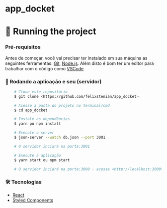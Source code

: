 # app_docket

# :wrench: Running the project

### Pré-requisitos

Antes de começar, você vai precisar ter instalado em sua máquina as seguintes ferramentas:
[Git](https://git-scm.com), [Node.js](https://nodejs.org/en/). 
Além disto é bom ter um editor para trabalhar com o código como [VSCode](https://code.visualstudio.com/)

### 🎲 Rodando a aplicação e seu (servidor)

```bash
    # Clone este repositório
    $ git clone <https://github.com/felixstenian/app_docket>

    # Acesse a pasta do projeto no terminal/cmd
    $ cd app_docket

    # Instale as dependências
    $ yarn pu npm install

    # Execute o server
    $ json-server --watch db.json --port 3001

    # O servidor inciará na porta:3001

    # Execute a aplicação
    $ yarn start ou npm start

    # O servidor inciará na porta:3000 - acesse <http://localhost:3000>
```

### 🛠 Tecnologias

- [React](https://pt-br.reactjs.org/)
- [Styled Components](https://styled-components.com/)
